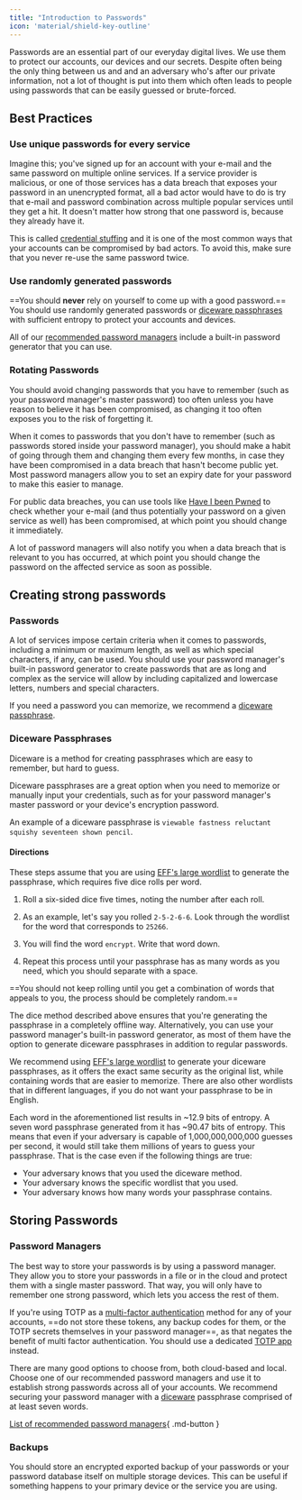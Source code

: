 ```yaml
---
title: "Introduction to Passwords"
icon: 'material/shield-key-outline'
---
```


Passwords are an essential part of our everyday digital lives. We use them to protect our accounts, our devices and our secrets. Despite often being the only thing between us and and an adversary who's after our private information, not a lot of thought is put into them which often leads to people using passwords that can be easily guessed or brute-forced.

## Best Practices

### Use unique passwords for every service

Imagine this; you've signed up for an account with your e-mail and the same password on multiple online services. If a service provider is malicious, or one of those services has a data breach that exposes your password in an unencrypted format, all a bad actor would have to do is try that e-mail and password combination across multiple popular services until they get a hit. It doesn't matter how strong that one password is, because they already have it.

This is called [credential stuffing](https://en.wikipedia.org/wiki/Credential_stuffing) and it is one of the most common ways that your accounts can be compromised by bad actors. To avoid this, make sure that you never re-use the same password twice.

### Use randomly generated passwords

==You should **never** rely on yourself to come up with a good password.== You should use randomly generated passwords or [diceware passphrases](#diceware) with sufficient entropy to protect your accounts and devices.

All of our [recommended password managers](../passwords.md) include a built-in password generator that you can use.

### Rotating Passwords

You should avoid changing passwords that you have to remember (such as your password manager's master password) too often unless you have reason to believe it has been compromised, as changing it too often exposes you to the risk of forgetting it.

When it comes to passwords that you don't have to remember (such as passwords stored inside your password manager), you should make a habit of going through them and changing them every few months, in case they have been compromised in a data breach that hasn't become public yet. Most password managers allow you to set an expiry date for your password to make this easier to manage.

For public data breaches, you can use tools like [Have I been Pwned](https://haveibeenpwned.com/) to check whether your e-mail (and thus potentially your password on a given service as well) has been compromised, at which point you should change it immediately.

A lot of password managers will also notify you when a data breach that is relevant to you has occurred, at which point you should change the password on the affected service as soon as possible.

## Creating strong passwords

### Passwords

A lot of services impose certain criteria when it comes to passwords, including a minimum or maximum length, as well as which special characters, if any, can be used. You should use your password manager's built-in password generator to create passwords that are as long and complex as the service will allow by including capitalized and lowercase letters, numbers and special characters.

If you need a password you can memorize, we recommend a [diceware passphrase](#diceware).

### Diceware Passphrases

Diceware is a method for creating passphrases which are easy to remember, but hard to guess.

Diceware passphrases are a great option when you need to memorize or manually input your credentials, such as for your password manager's master password or your device's encryption password.

An example of a diceware passphrase is `viewable fastness reluctant squishy seventeen shown pencil`.

#### Directions

These steps assume that you are using [EFF's large wordlist](https://www.eff.org/files/2016/07/18/eff_large_wordlist.txt) to generate the passphrase, which requires five dice rolls per word.

1. Roll a six-sided dice five times, noting the number after each roll.

2. As an example, let's say you rolled `2-5-2-6-6`. Look through the wordlist for the word that corresponds to `25266`.

3. You will find the word `encrypt`. Write that word down.

4. Repeat this process until your passphrase has as many words as you need, which you should separate with a space.

==You should not keep rolling until you get a combination of words that appeals to you, the process should be completely random.==

The dice method described above ensures that you're generating the passphrase in a completely offline way. Alternatively, you can use your password manager's built-in password generator, as most of them have the option to generate diceware passphrases in addition to regular passwords.

We recommend using [EFF's large wordlist](https://www.eff.org/files/2016/07/18/eff_large_wordlist.txt) to generate your diceware passphrases, as it offers the exact same security as the original list, while containing words that are easier to memorize. There are also other wordlists that in different languages, if you do not want your passphrase to be in English.

Each word in the aforementioned list results in ~12.9 bits of entropy. A seven word passphrase generated from it has ~90.47 bits of entropy. This means that even if your adversary is capable of 1,000,000,000,000 guesses per second, it would still take them millions of years to guess your passphrase. That is the case even if the following things are true:

- Your adversary knows that you used the diceware method.
- Your adversary knows the specific wordlist that you used.
- Your adversary knows how many words your passphrase contains.

## Storing Passwords

### Password Managers

The best way to store your passwords is by using a password manager. They allow you to store your passwords in a file or in the cloud and protect them with a single master password. That way, you will only have to remember one strong password, which lets you access the rest of them.

If you're using TOTP as a [multi-factor authentication](../multi-factor-authentication.md) method for any of your accounts, ==do not store these tokens, any backup codes for them, or the TOTP secrets themselves in your password manager==, as that negates the benefit of multi factor authentication. You should use a dedicated [TOTP app](../multi-factor-authentication.md/#authenticator-apps) instead.

There are many good options to choose from, both cloud-based and local. Choose one of our recommended password managers and use it to establish strong passwords across all of your accounts. We recommend securing your password manager with a [diceware](#diceware) passphrase comprised of at least seven words.

[List of recommended password managers](../passwords.md){ .md-button }

### Backups

You should store an encrypted exported backup of your passwords or your password database itself on multiple storage devices. This can be useful if something happens to your primary device or the service you are using.